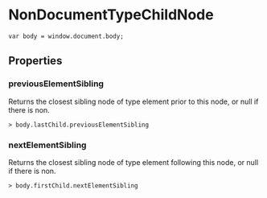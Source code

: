 # NonDocumentTypeChildNode

```
var body = window.document.body;
```

## Properties

### previousElementSibling

Returns the closest sibling node of type element prior to this node, or null if there is non.


```
> body.lastChild.previousElementSibling
```

### nextElementSibling

Returns the closest sibling node of type element following this node, or null if there is non.


```
> body.firstChild.nextElementSibling
```
